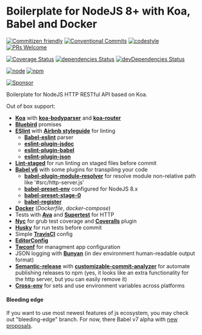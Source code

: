 # Boilerplate for NodeJS 8+ with Koa, Babel and Docker

[![Commitizen friendly](https://img.shields.io/badge/commitizen-friendly-brightgreen.svg?style=flat-square)](http://commitizen.github.io/cz-cli/)
[![Conventional Commits](https://img.shields.io/badge/Conventional%20Commits-1.0.0-yellow.svg?style=flat-square)](https://conventionalcommits.org)
[![codestyle](https://img.shields.io/badge/codestyle-airbnb-brightgreen.svg?style=flat-square)](https://github.com/airbnb/javascript)
[![PRs Welcome](https://img.shields.io/badge/PRs-welcome-brightgreen.svg?style=flat-square)](http://makeapullrequest.com)

[![Coverage Status](https://img.shields.io/coveralls/TeslaCtroitel/koa-node8-boilerplate/bleeding-edge.svg?style=flat-square)]()
[![dependencies Status](https://david-dm.org/TeslaCtroitel/koa-node8-boilerplate/status.svg?style=flat-square)](https://david-dm.org/TeslaCtroitel/koa-node8-boilerplate)
[![devDependencies Status](https://david-dm.org/TeslaCtroitel/koa-node8-boilerplate/dev-status.svg?style=flat-square)](https://david-dm.org/TeslaCtroitel/koa-node8-boilerplate?type=dev)

[![node](https://img.shields.io/badge/node-8.x-brightgreen.svg?style=flat-square)]()
[![npm](https://img.shields.io/badge/npm-5.x-blue.svg?style=flat-square)]()

[![Sponsor](https://app.codesponsor.io/embed/jkPpzosXxwDBBaBNpoqWKCXd/TeslaCtroitel/koa-node8-boilerplate.svg)](https://app.codesponsor.io/link/jkPpzosXxwDBBaBNpoqWKCXd/TeslaCtroitel/koa-node8-boilerplate)

Boilerplate for NodeJS HTTP RESTful API based on Koa.

Out of box support:
- [**Koa**](http://koajs.com/) with [**koa-bodyparser**]() and [**koa-router**](https://github.com/alexmingoia/koa-router)
- [**Bluebird**](https://github.com/petkaantonov/bluebird) promises
- [**ESlint**](https://github.com/eslint/eslint) with [**Airbnb styleguide**](https://github.com/airbnb/javascript) for linting
  - [**Babel-eslint**](https://github.com/babel/babel-eslint) parser
  - [**eslint-plugin-jsdoc**](https://github.com/gajus/eslint-plugin-jsdoc)
  - [**eslint-plugin-babel**](https://github.com/babel/eslint-plugin-babel)
  - [**eslint-plugin-json**](https://github.com/azeemba/eslint-plugin-json)
- [**Lint-staged**](https://github.com/okonet/lint-staged) for run linting on staged files before commit
- [**Babel v6**](https://github.com/babel/babel) with some plugins for transpiling your code
  - [**babel-plugin-module-resolver**](https://github.com/tleunen/babel-plugin-module-resolver) for resolve module non-relative path like '#src/http-server.js'
  - [**babel-preset-env**](https://github.com/babel/babel-preset-env) configured for NodeJS 8.x
  - [**babel-preset-stage-0**](https://babeljs.io/docs/plugins/preset-stage-0/)
  - [**babel-register**](https://babeljs.io/docs/usage/babel-register/)
- [**Docker**](https://www.docker.com/) (*Dockerfile*, *docker-compose*)
- Tests with [**Ava**](https://github.com/avajs/ava) and [**Supertest**](https://github.com/visionmedia/supertest) for HTTP
- [**Nyc**](https://github.com/istanbuljs/nyc) for grub test coverage and [**Coveralls**](https://coveralls.io/) plugin
- [**Husky**](https://github.com/typicode/husky) for run tests before commit
- Simple [**TravisCI**](https://travis-ci.org) config
- [**EditorConfig**](http://editorconfig.org/)
- [**Twconf**](https://github.com/TeslaCtroitel/twconf) for managment app configuration
- JSON logging with [**Bunyan**](https://github.com/trentm/node-bunyan) (in dev environment human-readable  output format)
- [**Semantic-release**](https://github.com/semantic-release/semantic-release) with [**customizable-commit-analyzer**](https://github.com/BublTechnology/customizable-commit-analyzer) for automate publishing releases to npm (yes, it looks like an extra functionality for the http server, but you can easily remove it)
- [**Cross-env**](https://github.com/kentcdodds/cross-env) for sets and use environment variables across platforms

#### Bleeding edge
If you want to use most newest features of js ecosystem, you may check out "bleeding-edge" branch. For now, there Babel v7 alpha with [new proposals](https://github.com/tc39/proposals).

